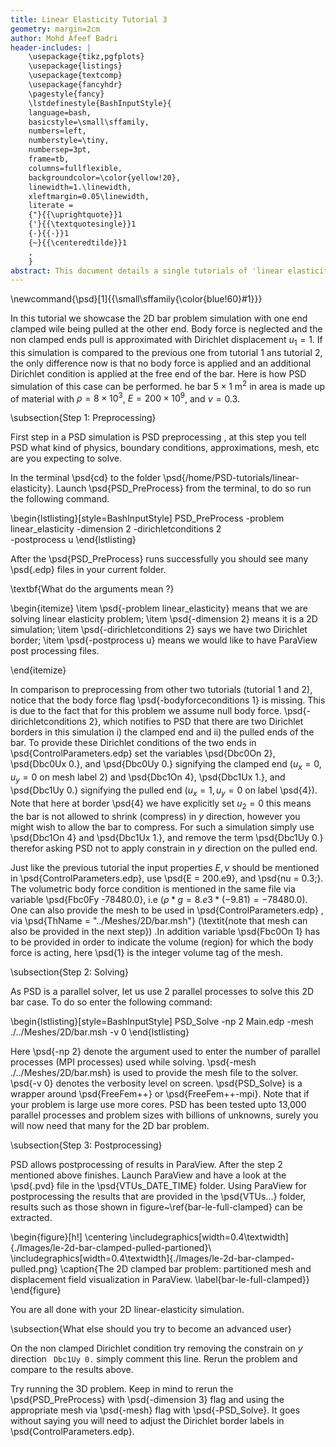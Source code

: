 ```yaml
---
title: Linear Elasticity Tutorial 3
geometry: margin=2cm
author: Mohd Afeef Badri
header-includes: |
    \usepackage{tikz,pgfplots}
    \usepackage{listings}
    \usepackage{textcomp}
    \usepackage{fancyhdr}
    \pagestyle{fancy}
    \lstdefinestyle{BashInputStyle}{
	language=bash,
	basicstyle=\small\sffamily,
	numbers=left,
	numberstyle=\tiny,
	numbersep=3pt,
	frame=tb,
	columns=fullflexible,
	backgroundcolor=\color{yellow!20},
	linewidth=1.\linewidth,
	xleftmargin=0.05\linewidth,
	literate =
	{"}{{\uprightquote}}1
	{'}{{\textquotesingle}}1
	{-}{{-}}1
	{~}{{\centeredtilde}}1
	,
    }
abstract: This document details a single tutorials of 'linear elasticity' module of PSD in a more verbos manner. 
---
```


\newcommand{\psd}[1]{{\small\sffamily{\color{blue!60}#1}}}

In this tutorial we showcase the 2D bar problem simulation with one end clamped wile being pulled at the other end. Body force is neglected and the non clamped ends pull is approximated with Dirichlet displacement $u_1=1$. If this simulation is compared to the previous one from tutorial 1 ans tutorial 2, the only difference now is that no body force is applied and an additional Dirichlet condition is applied at the free end of the bar. Here is how PSD simulation of this case can be performed. he bar $5\times1$ m$^2$ in area is made up of material with $\rho=8\times 10^3$, $E=200\times 10^9$, and $\nu=0.3$. 

\subsection{Step 1: Preprocessing}

First step in a PSD simulation is PSD preprocessing , at this step you tell PSD what kind of physics, boundary conditions, approximations, mesh, etc are you expecting to solve.

In the terminal \psd{cd} to the folder \psd{/home/PSD-tutorials/linear-elasticity}. Launch \psd{PSD\_PreProcess} from the terminal, to do so run the following command.

\begin{lstlisting}[style=BashInputStyle]
PSD_PreProcess -problem linear_elasticity -dimension 2 -dirichletconditions 2 \
-postprocess u
\end{lstlisting}
 
After the \psd{PSD\_PreProcess} runs successfully you should see many \psd{.edp} files in your current folder.

\textbf{What do the arguments mean ?}

\begin{itemize}
\item \psd{-problem linear\_elasticity} means that we are solving linear elasticity problem;
\item \psd{-dimension 2} means it is a 2D simulation;
\item \psd{-dirichletconditions 2} says we have two Dirichlet border;
\item \psd{-postprocess u} means we would like to have ParaView post processing files.

\end{itemize}

In comparison to preprocessing from other two tutorials (tutorial 1 and 2), notice that the body force flag \psd{-bodyforceconditions 1} is missing. This is due to the fact that for this problem we assume null body force. \psd{-dirichletconditions 2}, which notifies to PSD that there are two Dirichlet borders in this simulation i) the clamped end and ii) the pulled ends of the bar. To provide these Dirichlet conditions of the two ends in \psd{ControlParameters.edp} set the variables \psd{Dbc0On 2}, \psd{Dbc0Ux 0.}, and \psd{Dbc0Uy 0.} signifying the clamped end ($u_x=0,u_y=0$ on mesh label 2) and \psd{Dbc1On 4}, \psd{Dbc1Ux 1.}, and \psd{Dbc1Uy 0.} signifying the pulled end ($u_x=1,u_y=0$ on label \psd{4}). Note that here at border \psd{4} we have explicitly set $u_2=0$ this means the bar is not allowed to shrink (compress) in $y$ direction, however you might wish to allow the bar to compress. For such a simulation simply use \psd{Dbc1On 4} and \psd{Dbc1Ux 1.}, and remove the term \psd{Dbc1Uy 0.} therefor asking PSD not to apply constrain in $y$ direction on the pulled end.

Just like the previous tutorial the input properties $E,\nu$ should be mentioned in \psd{ControlParameters.edp}, use \psd{E = 200.e9}, and \psd{nu = 0.3;}. The volumetric body force condition is mentioned in the same file via variable \psd{Fbc0Fy -78480.0}, i.e ($\rho*g=8.e3*(-9.81)=-78480.0$). One can also provide the mesh to be used in \psd{ControlParameters.edp} , via \psd{ThName = "../Meshes/2D/bar.msh"} (\textit{note that mesh can also be provided in the next step}) .In addition variable \psd{Fbc0On 1} has to be provided in order to indicate the volume (region) for which the body force is acting, here \psd{1} is the integer volume tag of the mesh. 

\subsection{Step 2: Solving} 

As PSD is a parallel solver, let us use 2 parallel processes to solve this 2D bar case. To do so enter the following command:

\begin{lstlisting}[style=BashInputStyle]
PSD_Solve -np 2 Main.edp -mesh ./../Meshes/2D/bar.msh -v 0
\end{lstlisting}

Here \psd{-np 2} denote the argument used to enter the number of parallel processes (MPI processes) used while solving. \psd{-mesh ./../Meshes/2D/bar.msh} is used to provide the mesh file to the solver. \psd{-v 0} denotes the verbosity level on screen. \psd{PSD\_Solve} is a wrapper around \psd{FreeFem++} or \psd{FreeFem++-mpi}. Note that if your problem is large use more cores. PSD has been tested upto 13,000 parallel processes and problem sizes with billions of unknowns, surely you will now need that many for the 2D bar problem. 

\subsection{Step 3: Postprocessing}

PSD allows postprocessing of results in ParaView. After the step 2 mentioned above finishes. Launch ParaView and have a look at the \psd{.pvd} file in the \psd{VTUs\_DATE\_TIME} folder. Using ParaView for postprocessing the results that are provided in the \psd{VTUs...} folder, results such as those shown in figure~\ref{bar-le-full-clamped} can be extracted.

\begin{figure}[h!]
\centering
\includegraphics[width=0.4\textwidth]{./Images/le-2d-bar-clamped-pulled-partioned}\\
\includegraphics[width=0.4\textwidth]{./Images/le-2d-bar-clamped-pulled.png}
\caption{The 2D clamped bar problem: partitioned mesh and displacement field visualization in ParaView. \label{bar-le-full-clamped}}
\end{figure}

You are all done with your 2D linear-elasticity simulation. 

\subsection{What else should you try to become an advanced user}

On the non clamped Dirichlet condition try removing the constrain on $y$ direction ` Dbc1Uy 0.` simply comment this line. Rerun the problem and compare to the results above. 

Try running the 3D problem. Keep in mind to rerun the \psd{PSD\_PreProcess} with \psd{-dimension 3} flag and using the appropriate mesh via \psd{-mesh} flag with \psd{-PSD\_Solve}. It goes without saying you will need to adjust the Dirichlet border labels in \psd{ControlParameters.edp}. 
